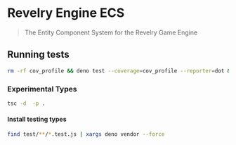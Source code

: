 # Revelry Engine ECS
> The Entity Component System for the Revelry Game Engine


## Running tests

```sh
rm -rf cov_profile && deno test --coverage=cov_profile --reporter=dot && deno coverage cov_profile
```

### Experimental Types


```sh
tsc -d  -p .
```

#### Install testing types

```sh
find test/**/*.test.js | xargs deno vendor --force
```